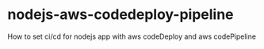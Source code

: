 # nodejs-aws-codedeploy-pipeline
How to set ci/cd for nodejs app with aws codeDeploy and aws codePipeline


